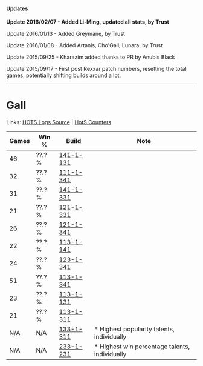 #### Updates
**Update 2016/02/07 - Added Li-Ming, updated all stats, by Trust**

Update 2016/01/13 - Added Greymane, by Trust

Update 2016/01/08 - Added Artanis, Cho'Gall, Lunara, by Trust

Update 2015/09/25 - Kharazim added thanks to PR by Anubis Black

Update 2015/09/17 - First post Rexxar patch numbers, resetting the total games, potentially shifting builds around a lot.

***

# Gall

Links: [HOTS Logs Source](https://www.hotslogs.com/Sitewide/HeroDetails?Hero=Gall) | [HotS Counters](http://hotscounters.com/#/hero/Gall)

Games  | Win %  | Build     | Note
-----  | -----  | -----     | ----
46     | ??.? % | [141-1-131](http://www.heroesfire.com/hots/talent-calculator/gall#hXwx) | 
32     | ??.? % | [111-1-341](http://www.heroesfire.com/hots/talent-calculator/gall#gOkj) | 
31     | ??.? % | [141-1-331](http://www.heroesfire.com/hots/talent-calculator/gall#hX-3) | 
21     | ??.? % | [121-1-331](http://www.heroesfire.com/hots/talent-calculator/gall#gn93) | 
26     | ??.? % | [121-1-341](http://www.heroesfire.com/hots/talent-calculator/gall#gn9D) | 
22     | ??.? % | [113-1-141](http://www.heroesfire.com/hots/talent-calculator/gall#gTa5) | 
24     | ??.? % | [123-1-341](http://www.heroesfire.com/hots/talent-calculator/gall#gs1j) | 
51     | ??.? % | [113-1-341](http://www.heroesfire.com/hots/talent-calculator/gall#gTdD) | 
23     | ??.? % | [113-1-131](http://www.heroesfire.com/hots/talent-calculator/gall#gTZx) | 
21     | ??.? % | [113-1-311](http://www.heroesfire.com/hots/talent-calculator/gall#gTcl) | 
N/A    | N/A    | [133-1-311](http://www.heroesfire.com/hots/talent-calculator/gall#hERl) | * Highest popularity talents, individually
N/A    | N/A    | [233-1-231](http://www.heroesfire.com/hots/talent-calculator/gall#l2ZV) | * Highest win percentage talents, individually
